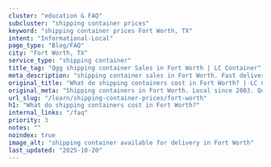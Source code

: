 ```yaml
---
cluster: "education & FAQ"
subcluster: "shipping container prices"
keyword: "shipping container prices Fort Worth, TX"
intent: "Informational-Local"
page_type: "Blog/FAQ"
city: "Fort Worth, TX"
service_type: "shipping container"
title_tag: "Qgg shipping container Sales in Fort Worth | LC Container"
meta_description: "shipping container sales in Fort Worth. Fast delivery, competitive pricing. Serving shipping container prices area. Quote ID: 70N. Call (214) 524-4168 for your free quote today."
original_title: "What do shipping containers cost in Fort Worth? | LC Container"
original_meta: "Shipping containers in Fort Worth. Local since 2003. Quality containers. Fast delivery. Get your free quote — call (214) 524-4168 today. LC Container — your ..."
url_slug: "/learn/shipping-container-prices/fort-worth"
h1: "What do shipping containers cost in Fort Worth?"
internal_links: "/faq"
priority: 3
notes: ""
noindex: true
image_alt: "shipping container available for delivery in Fort Worth"
last_updated: "2025-10-20"
---
```


<!-- TODO: Add unique city/inventory copy, images, and internal links here. -->
